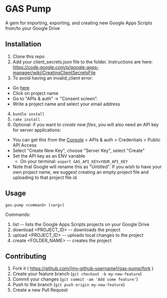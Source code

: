 # GAS Pump

A gem for importing, exporting, and creating new Google Apps Scripts from/to your Google Drive

## Installation

1. Clone this repo
2. Add your client_secrets.json file to the folder. Instructions are here: https://code.google.com/p/google-apps-manager/wiki/CreatingClientSecretsFile
3. To avoid having an invalid_client error:
 - Go [here](https://console.developers.google.com/project) 
 - Click on project name
 - Go to "APIs & auth" -> "Consent screen".
 - Write a project name and select your email address
4. `bundle install`
5. `rake install`
6. Optional: if you want to *create new files*, you will also need an API key for server applications:
  - You can get this from the [Console](https://console.developers.google.com) > APIs & auth > Credentials > Public API Access
  - Select "Create New Key", choose "Server Key", select "Create"
  - Set the API key as an ENV variable 
     - On your terminal: `export GAS_API_KEY=YOUR_API_KEY`
  - Note that Google will rename this as "Untitled". If you wish to have your own project name, we suggest creating an empty project file and uploading to that project file id.

## Usage

`gas-pump <command> [<arg>]`
	  
Commands:
  1. list                   -- lists the Google Apps Scripts projects on your Google Drive
  2. download <PROJECT_ID>  -- downloads the project
  3. upload <PROJECT_ID>    -- uploads local changes to the project
  4. create <FOLDER_NAME>   -- creates the project

## Contributing

1. Fork it ( https://github.com/[my-github-username]/gas-pump/fork )
2. Create your feature branch (`git checkout -b my-new-feature`)
3. Commit your changes (`git commit -am 'Add some feature'`)
4. Push to the branch (`git push origin my-new-feature`)
5. Create a new Pull Request

